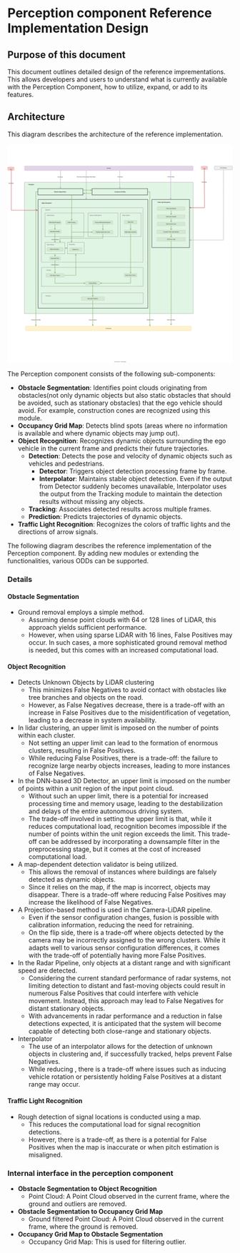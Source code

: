 # Perception component Reference Implementation Design

## Purpose of this document

This document outlines detailed design of the reference imprementations. This allows developers and users to understand what is currently available with the Perception Component, how to utilize, expand, or add to its features.

## Architecture

This diagram describes the architecture of the reference implementation.

![overall-perception-architecture](image/reference-implementaion-perception-diagram.drawio.svg)

The Perception component consists of the following sub-components:

- **Obstacle Segmentation**: Identifies point clouds originating from obstacles(not only dynamic objects but also static obstacles that should be avoided, such as stationary obstacles) that the ego vehicle should avoid. For example, construction cones are recognized using this module.
- **Occupancy Grid Map**: Detects blind spots (areas where no information is available and where dynamic objects may jump out).
- **Object Recognition**: Recognizes dynamic objects surrounding the ego vehicle in the current frame and predicts their future trajectories.
  - **Detection**: Detects the pose and velocity of dynamic objects such as vehicles and pedestrians.
    - **Detector**: Triggers object detection processing frame by frame.
    - **Interpolator**: Maintains stable object detection. Even if the output from Detector suddenly becomes unavailable, Interpolator uses the output from the Tracking module to maintain the detection results without missing any objects.
  - **Tracking**: Associates detected results across multiple frames.
  - **Prediction**: Predicts trajectories of dynamic objects.
- **Traffic Light Recognition**: Recognizes the colors of traffic lights and the directions of arrow signals.

The following diagram describes the reference implementation of the Perception component. By adding new modules or extending the functionalities, various ODDs can be supported.

### Details

#### Obstacle Segmentation

- Ground removal employs a simple method.
  - Assuming dense point clouds with 64 or 128 lines of LiDAR, this approach yields sufficient performance.
  - However, when using sparse LiDAR with 16 lines, False Positives may occur. In such cases, a more sophisticated ground removal method is needed, but this comes with an increased computational load.

#### Object Recognition

- Detects Unknown Objects by LiDAR clustering
  - This minimizes False Negatives to avoid contact with obstacles like tree branches and objects on the road.
  - However, as False Negatives decrease, there is a trade-off with an increase in False Positives due to the misidentification of vegetation, leading to a decrease in system availability.
- In lidar clustering, an upper limit is imposed on the number of points within each cluster.
  - Not setting an upper limit can lead to the formation of enormous clusters, resulting in False Positives.
  - While reducing False Positives, there is a trade-off: the failure to recognize large nearby objects increases, leading to more instances of False Negatives.
- In the DNN-based 3D Detector, an upper limit is imposed on the number of points within a unit region of the input point cloud.
  - Without such an upper limit, there is a potential for increased processing time and memory usage, leading to the destabilization and delays of the entire autonomous driving system.
  - The trade-off involved in setting the upper limit is that, while it reduces computational load, recognition becomes impossible if the number of points within the unit region exceeds the limit. This trade-off can be addressed by incorporating a downsample filter in the preprocessing stage, but it comes at the cost of increased computational load.
- A map-dependent detection validator is being utilized.
  - This allows the removal of instances where buildings are falsely detected as dynamic objects.
  - Since it relies on the map, if the map is incorrect, objects may disappear. There is a trade-off where reducing False Positives may increase the likelihood of False Negatives.
- A Projection-based method is used in the Camera-LiDAR pipeline.
  - Even if the sensor configuration changes, fusion is possible with calibration information, reducing the need for retraining.
  - On the flip side, there is a trade-off where objects detected by the camera may be incorrectly assigned to the wrong clusters. While it adapts well to various sensor configuration differences, it comes with the trade-off of potentially having more False Positives.
- In the Radar Pipeline, only objects at a distant range and with significant speed are detected.
  - Considering the current standard performance of radar systems, not limiting detection to distant and fast-moving objects could result in numerous False Positives that could interfere with vehicle movement. Instead, this approach may lead to False Negatives for distant stationary objects.
  - With advancements in radar performance and a reduction in false detections expected, it is anticipated that the system will become capable of detecting both close-range and stationary objects.
- Interpolator
  - The use of an interpolator allows for the detection of unknown objects in clustering and, if successfully tracked, helps prevent False Negatives.
  - While reducing , there is a trade-off where issues such as inducing vehicle rotation or persistently holding False Positives at a distant range may occur.

#### Traffic Light Recognition

- Rough detection of signal locations is conducted using a map.
  - This reduces the computational load for signal recognition detections.
  - However, there is a trade-off, as there is a potential for False Positives when the map is inaccurate or when pitch estimation is misaligned.

### Internal interface in the perception component

- **Obstacle Segmentation to Object Recognition**
  - Point Cloud: A Point Cloud observed in the current frame, where the ground and outliers are removed.
- **Obstacle Segmentation to Occupancy Grid Map**
  - Ground filtered Point Cloud: A Point Cloud observed in the current frame, where the ground is removed.
- **Occupancy Grid Map to Obstacle Segmentation**
  - Occupancy Grid Map: This is used for filtering outlier.
